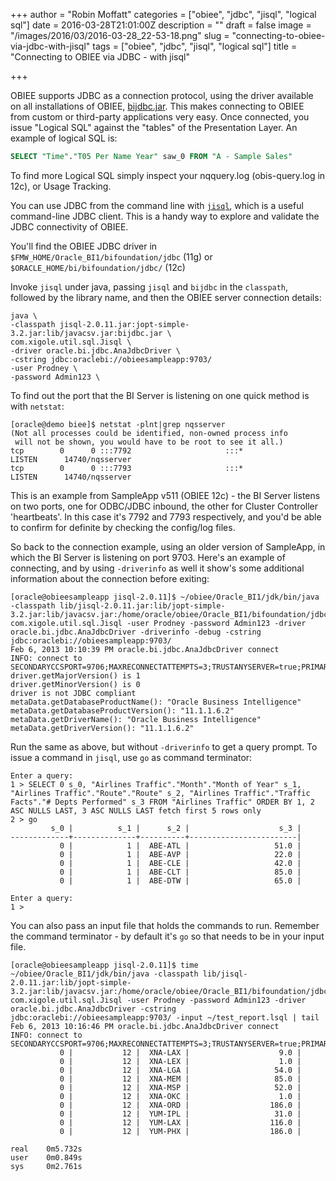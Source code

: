 +++
author = "Robin Moffatt"
categories = ["obiee", "jdbc", "jisql", "logical sql"]
date = 2016-03-28T21:01:00Z
description = ""
draft = false
image = "/images/2016/03/2016-03-28_22-53-18.png"
slug = "connecting-to-obiee-via-jdbc-with-jisql"
tags = ["obiee", "jdbc", "jisql", "logical sql"]
title = "Connecting to OBIEE via JDBC - with jisql"

+++

OBIEE supports JDBC as a connection protocol, using the driver available on all installations of OBIEE, [bijdbc.jar](https://docs.oracle.com/middleware/11119/biee/BIEIT/odbc_data_source.htm#BIEIT1738). This makes connecting to OBIEE from custom or third-party applications very easy. Once connected, you issue "Logical SQL" against the "tables" of the Presentation Layer. An example of logical SQL is: 

```sql
SELECT "Time"."T05 Per Name Year" saw_0 FROM "A - Sample Sales"
```
To find more Logical SQL simply inspect your nqquery.log (obis-query.log in 12c), or Usage Tracking. 

You can use JDBC from the command line with [`jisql`](http://www.xigole.com/software/jisql/jisql.jsp), which is a useful command-line JDBC client. This is a handy way to explore and validate the JDBC connectivity of OBIEE.

You'll find the OBIEE JDBC driver in `$FMW_HOME/Oracle_BI1/bifoundation/jdbc` (11g) or `$ORACLE_HOME/bi/bifoundation/jdbc/` (12c)

Invoke `jisql` under java, passing `jisql` and `bijdbc` in the `classpath`, followed by the library name, and then the OBIEE server connection details: 

```
java \
-classpath jisql-2.0.11.jar:jopt-simple-3.2.jar:lib/javacsv.jar:bijdbc.jar \
com.xigole.util.sql.Jisql \
-driver oracle.bi.jdbc.AnaJdbcDriver \
-cstring jdbc:oraclebi://obieesampleapp:9703/
-user Prodney \
-password Admin123 \
```
To find out the port that the BI Server is listening on one quick method is with `netstat`: 

```
[oracle@demo biee]$ netstat -plnt|grep nqsserver
(Not all processes could be identified, non-owned process info
 will not be shown, you would have to be root to see it all.)
tcp        0      0 :::7792                     :::*                        LISTEN      14740/nqsserver
tcp        0      0 :::7793                     :::*                        LISTEN      14740/nqsserver
```

This is an example from SampleApp v511 (OBIEE 12c) - the BI Server listens on two ports, one for ODBC/JDBC inbound, the other for Cluster Controller 'heartbeats'. In this case it's 7792 and 7793 respectively, and you'd be able to confirm for definite by checking the config/log files. 

So back to the connection example, using an older version of SampleApp, in which the BI Server is listening on port 9703. Here's an example of connecting, and by using `-driverinfo` as well it show's some additional information about the connection before exiting: 

```
[oracle@obieesampleapp jisql-2.0.11]$ ~/obiee/Oracle_BI1/jdk/bin/java -classpath lib/jisql-2.0.11.jar:lib/jopt-simple-3.2.jar:lib/javacsv.jar:/home/oracle/obiee/Oracle_BI1/bifoundation/jdbc/bijdbc.jar com.xigole.util.sql.Jisql -user Prodney -password Admin123 -driver oracle.bi.jdbc.AnaJdbcDriver -driverinfo -debug -cstring  jdbc:oraclebi://obieesampleapp:9703/
Feb 6, 2013 10:10:39 PM oracle.bi.jdbc.AnaJdbcDriver connect
INFO: connect to SECONDARYCCSPORT=9706;MAXRECONNECTATTEMPTS=3;TRUSTANYSERVER=true;PRIMARYCCSPORT=9706;MAXRPCCLIENTCREATEATTEMPTS=3;USER=Prodney;HEARTBEATINTERVAL=60;MAXHEARTBEATATTEMPTS=3;MAXRPCCLIENTCOUNT=100;SSL=false;TRUSTSTOREPASSWORD=***;PASSWORD=***;SECONDARYCCS=;PORT=9703;CATALOG=;HOST=obieesampleapp;PRIMARYCCS=;SSLKEYSTOREPASSWORD=***;RPCCLIENTEXPIRATIONTIME=60;
driver.getMajorVersion() is 1
driver.getMinorVersion() is 0
driver is not JDBC compliant
metaData.getDatabaseProductName(): "Oracle Business Intelligence"
metaData.getDatabaseProductVersion(): "11.1.1.6.2"
metaData.getDriverName(): "Oracle Business Intelligence"
metaData.getDriverVersion(): "11.1.1.6.2"
```

Run the same as above, but without `-driverinfo` to get a query prompt. To issue a command in `jisql`, use `go` as command terminator: 
	
	Enter a query:
	1 > SELECT 0 s_0, "Airlines Traffic"."Month"."Month of Year" s_1,   "Airlines Traffic"."Route"."Route" s_2, "Airlines Traffic"."Traffic Facts"."# Depts Performed" s_3 FROM "Airlines Traffic" ORDER BY 1, 2 ASC NULLS LAST, 3 ASC NULLS LAST fetch first 5 rows only
	2 > go
	         s_0 |          s_1 |      s_2 |                    s_3 | 
	-------------+--------------+----------+------------------------|
	           0 |            1 |  ABE-ATL |                   51.0 | 
	           0 |            1 |  ABE-AVP |                   22.0 | 
	           0 |            1 |  ABE-CLE |                   42.0 | 
	           0 |            1 |  ABE-CLT |                   85.0 | 
	           0 |            1 |  ABE-DTW |                   65.0 | 
	
	Enter a query:
	1 > 
	
You can also pass an input file that holds the commands to run. Remember the command terminator - by default it's `go` so that needs to be in your input file.
	
	[oracle@obieesampleapp jisql-2.0.11]$ time ~/obiee/Oracle_BI1/jdk/bin/java -classpath lib/jisql-2.0.11.jar:lib/jopt-simple-3.2.jar:lib/javacsv.jar:/home/oracle/obiee/Oracle_BI1/bifoundation/jdbc/bijdbc.jar com.xigole.util.sql.Jisql -user Prodney -password Admin123 -driver oracle.bi.jdbc.AnaJdbcDriver -cstring  jdbc:oraclebi://obieesampleapp:9703/ -input ~/test_report.lsql | tail
	Feb 6, 2013 10:16:46 PM oracle.bi.jdbc.AnaJdbcDriver connect
	INFO: connect to SECONDARYCCSPORT=9706;MAXRECONNECTATTEMPTS=3;TRUSTANYSERVER=true;PRIMARYCCSPORT=9706;MAXRPCCLIENTCREATEATTEMPTS=3;USER=Prodney;HEARTBEATINTERVAL=60;MAXHEARTBEATATTEMPTS=3;MAXRPCCLIENTCOUNT=100;SSL=false;TRUSTSTOREPASSWORD=***;PASSWORD=***;SECONDARYCCS=;PORT=9703;CATALOG=;HOST=obieesampleapp;PRIMARYCCS=;SSLKEYSTOREPASSWORD=***;RPCCLIENTEXPIRATIONTIME=60;
	           0 |           12 |  XNA-LAX |                    9.0 | 
	           0 |           12 |  XNA-LEX |                    1.0 | 
	           0 |           12 |  XNA-LGA |                   54.0 | 
	           0 |           12 |  XNA-MEM |                   85.0 | 
	           0 |           12 |  XNA-MSP |                   52.0 | 
	           0 |           12 |  XNA-OKC |                    1.0 | 
	           0 |           12 |  XNA-ORD |                  186.0 | 
	           0 |           12 |  YUM-IPL |                   31.0 | 
	           0 |           12 |  YUM-LAX |                  116.0 | 
	           0 |           12 |  YUM-PHX |                  186.0 | 
	
	real    0m5.732s
	user    0m0.849s
	sys     0m2.761s
	
